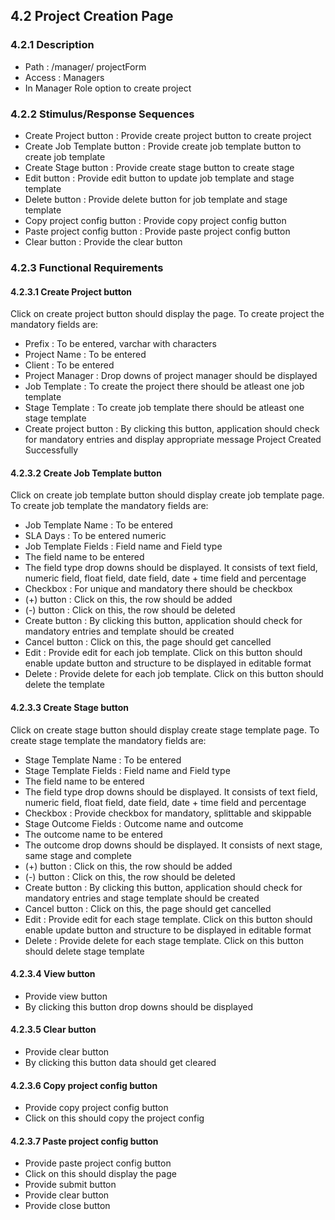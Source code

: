 ## 4.2	Project Creation Page
### 4.2.1	Description
- Path :  /manager/ projectForm
- Access : Managers
- In Manager Role option to create project

### 4.2.2	Stimulus/Response Sequences
-	Create Project button : Provide create project button to create project
-	Create Job Template button : Provide create job template button to create job template
-	Create Stage button : Provide create stage button to create stage
-	Edit button : Provide edit button to update job template and stage template
-	Delete button : Provide delete button for job template and stage template
-	Copy project config button : Provide copy project config button
-	Paste project config button : Provide paste project config button
-	Clear button : Provide the clear button
### 4.2.3	Functional Requirements
#### 4.2.3.1	Create Project button
Click on create project button should display the page.
To create project the mandatory fields are:
-	Prefix : To be entered, varchar with characters
-	Project Name : To be entered
-	Client : To be entered
-	Project Manager : Drop downs of project manager should be displayed
-	Job Template : To create the project there should be atleast one job template
-	Stage Template : To create job template there should be atleast one stage template
-	Create project button : By clicking this button, application should check for mandatory entries and display appropriate message Project Created Successfully
#### 4.2.3.2	Create Job Template button
Click on create job template button should display create job template page.
To create job template the mandatory fields are:
-	Job Template Name : To be entered
-	SLA Days : To be entered numeric
-	Job Template Fields : Field name and Field type
-	The field name to be entered
-	The field type drop downs should be displayed. It consists of text field, numeric field, float field, date field, date + time field and percentage
-	Checkbox : For unique and mandatory there should be checkbox
-	(+) button : Click on this, the row should be added
-	(-) button : Click on this, the row should be deleted
-	Create button : By clicking this button, application should check for mandatory entries and template should be created
-	Cancel button : Click on this, the page should get cancelled
-	Edit : Provide edit for each job template. Click on this button should enable update button and structure to be displayed in editable format
-	Delete : Provide delete for each job template. Click on this button should delete the template
#### 4.2.3.3	Create Stage button
Click on create stage button should display create stage template page.
To create stage template the mandatory fields are:
-	Stage Template Name : To be entered
-	Stage Template Fields : Field name and Field type
-	The field name to be entered
-	The field type drop downs should be displayed. It consists of text field, numeric field, float field, date field, date + time field and percentage
-	Checkbox : Provide checkbox for mandatory, splittable and skippable
-	Stage Outcome Fields : Outcome name and outcome
-	The outcome name to be entered
-	The outcome drop downs should be displayed. It consists of next stage, same stage and complete
-	(+) button : Click on this, the row should be added
-	(-) button : Click on this, the row should be deleted
-	Create button : By clicking this button, application should check for mandatory entries and stage template should be created
-	Cancel button : Click on this, the page should get cancelled
-	Edit : Provide edit for each stage template. Click on this button should enable update button and structure to be displayed in editable format
-	Delete : Provide delete for each stage template. Click on this button should delete stage template
#### 4.2.3.4	View button
-	Provide view button
-	By clicking this button drop downs should be displayed
#### 4.2.3.5	Clear button
-	Provide clear button
-	By clicking this button data should get cleared
#### 4.2.3.6	Copy project config button
-	Provide copy project config button
-	Click on this should copy the project config
#### 4.2.3.7	Paste project config button
-	Provide paste project config button
-	Click on this should display the page
-	Provide submit button
-	Provide clear button
-	Provide close button
